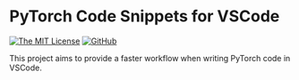 # PyTorch Code Snippets for VSCode

[![The MIT License](https://img.shields.io/badge/license-MIT-orange.svg?style=flat-square)](http://opensource.org/licenses/MIT)
[![GitHub](https://img.shields.io/badge/version-0.1.0-blue.svg)](https://github.com/SvenBecker/vscode-pytorch/releases)

This project aims to provide a faster workflow when writing PyTorch code in VSCode.
